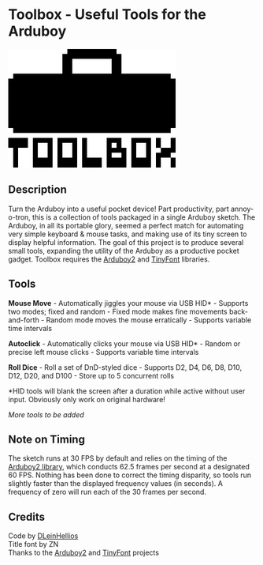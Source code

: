 # Toolbox - Useful Tools for the Arduboy
![Title](images/readme_title.png)

## Description
Turn the Arduboy into a useful pocket device! Part productivity, part annoy-o-tron, this is a collection of tools packaged in a single Arduboy sketch. The Arduboy, in all its portable glory, seemed a perfect match for automating very simple keyboard & mouse tasks, and making use of its tiny screen to display helpful information. The goal of this project is to produce several small tools, expanding the utility of the Arduboy as a productive pocket gadget. Toolbox requires the [Arduboy2](https://github.com/MLXXXp/Arduboy2) and [TinyFont](https://github.com/MLXXXp/Arduboy2) libraries.

## Tools
**Mouse Move** - Automatically jiggles your mouse via USB HID*
	- Supports two modes; fixed and random
	- Fixed mode makes fine movements back-and-forth
	- Random mode moves the mouse erratically
	- Supports variable time intervals


**Autoclick** - Automatically clicks your mouse via USB HID*
	- Random or precise left mouse clicks
	- Supports variable time intervals


**Roll Dice** - Roll a set of DnD-styled dice
	- Supports D2, D4, D6, D8, D10, D12, D20, and D100
	- Store up to 5 concurrent rolls


*HID tools will blank the screen after a duration while active without user input. Obviously only work on original hardware!

*More tools to be added*

## Note on Timing
The sketch runs at 30 FPS by default and relies on the timing of the [Arduboy2 library](https://github.com/MLXXXp/Arduboy2), which conducts 62.5 frames per second at a designated 60 FPS. Nothing has been done to correct the timing disparity, so tools run slightly faster than the displayed frequency values (in seconds). A frequency of zero will run each of the 30 frames per second.

## Credits
Code by [DLeinHellios](https://github.com/dleinhellios) </br>
Title font by ZN </br>
Thanks to the [Arduboy2](https://github.com/MLXXXp/Arduboy2) and [TinyFont](https://github.com/yinkou/Arduboy-TinyFont) projects
